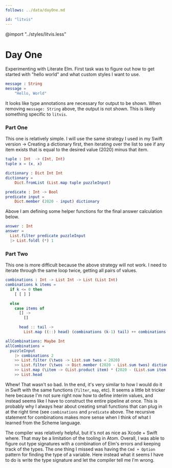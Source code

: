 ```yaml
---
follows: ../data/dayOne.md

id: "litvis"
---
```


@import "../styles/litvis.less"

# Day One

Experimenting with Literate Elm. First task was to figure out how to get started with "hello world" and what custom styles I want to use.

```elm {l r}
message : String
message =
    "Hello, World"
```

It looks like type annotations are necessary for output to be shown. When removing `message: String` above, the output is not shown. This is likely something specific to `litvis`.


### Part One

This one is relatively simple. I will use the same strategy I used in my Swift version -> Creating a dictionary first, then iterating over the list to see if any item exists that is equal to the desired value (2020) minus that item.

```elm {l}
tuple : Int  -> (Int, Int)
tuple x = (x, x)

dictionary : Dict Int Int
dictionary =
    Dict.fromList (List.map tuple puzzleInput)

predicate : Int -> Bool
predicate input =
    Dict.member (2020 - input) dictionary
```

Above I am defining some helper functions for the final answer calculation below.

```elm {l r}
answer : Int
answer =
  List.filter predicate puzzleInput
  |> List.foldl (*) 1
```

### Part Two

This one is more difficult because the above strategy will not work. I need to iterate through the same loop twice, getting all pairs of values.

```elm {l}
combinations : Int -> List Int -> List (List Int)
combinations k items =
  if k <= 0 then
    [ [ ] ]

  else
    case items of
      [] ->
        []

      head :: tail ->
        List.map ((::) head) (combinations (k-1) tail) ++ combinations k tail
```

```elm {l r}
allCombinations: Maybe Int
allCombinations =
  puzzleInput
    |> combinations 2
    >> List.filter (\twos -> List.sum twos < 2020)
    >> List.filter (\twos -> Dict.member (2020 - List.sum twos) dictionary)
    >> List.map (\item -> (List.product item) * (2020 - (List.sum item)))
    >> List.head
```

Whew! That wasn't so bad. In the end, it's very similar to how I would do it in Swift with the same functions (`filter`, `map`, etc). It seems a little bit tricker here because I'm not sure right now how to define interim values, and instead seems like I have to construct the entire pipeline at once. This is probably why I always hear about creating small functions that can plug in at the right time (see `combinations` and `predicate` above. The recursive statement for combinations makes more sense when I think of what I learned from the Scheme language.

The compiler was relatively helpful, but it's not as nice as Xcode + Swift where. That may be a limitation of the tooling in Atom. Overall, I was able to figure out type signatures with a combination of Elm's errors and keeping track of the types. The one thing I missed was having the `Cmd + Option` pattern for finding the type of a variable. Here instead what it seems I have to do is write the type signature and let the compiler tell me I'm wrong.
